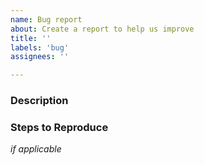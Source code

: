 ```yaml
---
name: Bug report
about: Create a report to help us improve
title: ''
labels: 'bug'
assignees: ''

---
```


### Description

<!-- Description of the issue -->

### Steps to Reproduce

*if applicable*
